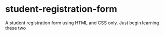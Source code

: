 # student-registration-form
A student registration form using HTML and CSS only. Just begin learning these two 
